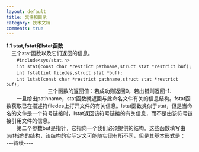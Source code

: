 ```yaml
---
layout: default
title: 文件和目录
category: 技术文档
comments: true
---
```

**1.1 stat,fstat和lstat函数**<br>&emsp;三个stat函数以及它们返回的信息。<br>&emsp;&emsp;`#include<sys/stat.h>`<br>&emsp;&emsp;`int stat(const char *restrict pathname,struct stat *restrict buf);`<br>&emsp;&emsp;`int fstat(int filedes,struct stat *buf);`<br>&emsp;&emsp;`int lstat(const char *restrict pathname,struct stat *restrict buf);`<br>&emsp;&emsp;&emsp;&emsp;&emsp;&emsp;&emsp;&emsp;三个函数的返回值：若成功则返回0，若出错则返回-1.<br>&emsp;&emsp;一旦给出pathname，stat函数就返回与此命名文件有关的信息结构。fstat函数获取已在描述符filedes上打开文件的有关信息。lstat函数类似于stat，但是当命名的文件是一个符号链接时，lstat返回该符号链接的有关信息，而不是由该符号链接引用文件的信息。<br>&emsp;&emsp;第二个参数buf是指针，它指向一个我们必须提供的结构。这些函数填写由buf指向的结构，该结构的实际定义可能随实现有所不同，但是其基本形式是：<br>---待续----
